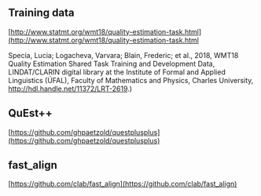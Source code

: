 ## Training data

[http://www.statmt.org/wmt18/quality-estimation-task.html](http://www.statmt.org/wmt18/quality-estimation-task.html

Specia, Lucia; Logacheva, Varvara; Blain, Frederic; et al., 2018, WMT18 Quality Estimation Shared Task Training and Development Data, LINDAT/CLARIN digital library at the Institute of Formal and Applied Linguistics (ÚFAL), Faculty of Mathematics and Physics, Charles University, http://hdl.handle.net/11372/LRT-2619.)

## QuEst++
[https://github.com/ghpaetzold/questplusplus](https://github.com/ghpaetzold/questplusplus)

## fast_align
[https://github.com/clab/fast_align](https://github.com/clab/fast_align)